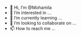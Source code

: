 - 👋 Hi, I’m @Mohamila
- 👀 I’m interested in ...
- 🌱 I’m currently learning ...
- 💞️ I’m looking to collaborate on ...
- 📫 How to reach me ...

<!---
Mohamila/Mohamila is a ✨ special ✨ repository because its `README.md` (this file) appears on your GitHub profile.
You can click the Preview link to take a look at your changes.
--->
